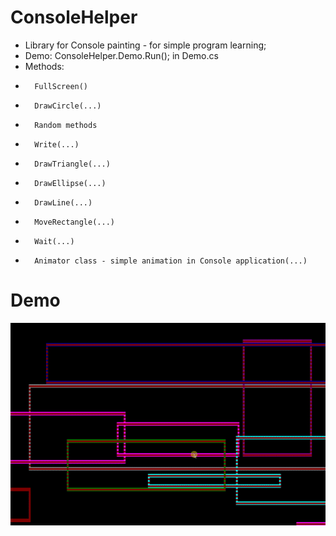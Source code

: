 # ConsoleHelper

- Library for Console painting - for simple program learning;
- Demo: ConsoleHelper.Demo.Run(); in Demo.cs
- Methods:
-		FullScreen()
- 		DrawCircle(...)
-		Random methods
-		Write(...)
-		DrawTriangle(...)
-		DrawEllipse(...)
-		DrawLine(...)
-		MoveRectangle(...)
-		Wait(...)
-		Animator class - simple animation in Console application(...)

# Demo
![Demo](demo.gif "Demo")
